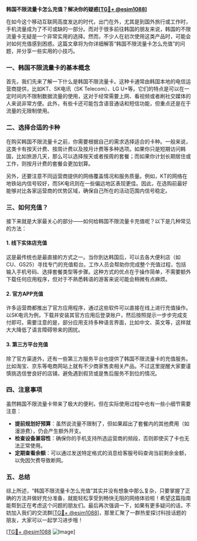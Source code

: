 **韩国不限流量卡怎么充值？解决你的疑惑[[TG💪+ @esim1088](https://t.me/s/esim1088)]**

在如今这个移动互联网高度发达的时代，出门在外，尤其是到国外旅行或工作时，手机流量成为了不可或缺的一部分。而对于很多前往韩国的朋友来说，韩国的不限流量卡无疑是一个非常实用的选择。然而，不少人在初次使用这类产品时，可能会对如何充值感到困惑。这篇文章将为你详细解答“韩国不限流量卡怎么充值”的问题，并分享一些实用的小技巧。

### 一、韩国不限流量卡的基本概念

首先，我们先来了解一下什么是韩国不限流量卡。这种卡通常由韩国本地的电信运营商提供，比如KT、SK电讯（SK Telecom）、LG U+等。它们的特点是可以在一定时间内不限制数据流量的使用，这对于经常需要上网、看视频或者刷社交媒体的人来说非常方便。此外，有些卡还可能包含语音通话和短信功能，但重点还是在于流量的无限制使用。

### 二、选择合适的卡种

在购买韩国不限流量卡之前，你需要根据自己的需求选择适合的卡种。一般来说，这类卡有按天计费、按周计费以及按月计费等多种选项。如果你只是短期访问韩国，比如旅游几天，那么可以选择按天或者按周的套餐；而如果你计划长期居住或工作，则按月计费的套餐会更加划算。

另外，还要注意不同运营商提供的网络覆盖情况和服务质量。例如，KT的网络在地铁站内信号较好，而SK电讯则在一些偏远地区表现更佳。因此，在选购前最好能够对比各家运营商的优势区域，确保自己所在的活动范围内信号稳定。

### 三、如何充值？

接下来就是大家最关心的部分——如何给韩国不限流量卡充值呢？以下是几种常见的方法：

#### 1. 线下实体店充值
这是最传统也是最直接的方式之一。当你到达韩国后，可以去各大便利店（如CU、GS25）寻找专门的充值柜台。工作人员会帮助你完成整个充值过程，包括输入手机号码、选择套餐类型等步骤。这种方式的优点在于操作简单，不需要额外下载任何应用程序，但对于不熟悉韩语的游客来说可能会稍微有点麻烦。

#### 2. 官方APP充值
许多运营商都推出了官方应用程序，通过这些软件可以直接在线上进行充值操作。以SK电讯为例，下载并安装其官方应用后登录账户，然后按照提示一步步完成支付即可。需要注意的是，部分应用支持多种语言界面，比如中文、英文等，这样就大大降低了语言障碍带来的困扰。

#### 3. 第三方平台充值
除了官方渠道外，还有一些第三方服务平台也提供了韩国不限流量卡的充值服务。比如淘宝、京东等电商网站上就有不少商家售卖相关产品。不过这里提醒大家要谨慎挑选信誉良好的店铺，避免遇到假货或是售后服务不到位的情况。

### 四、注意事项

虽然韩国不限流量卡带来了极大的便利，但在实际使用过程中也有一些小细节需要注意：

- **提前规划好预算**：虽然说流量不限制了，但如果超出了套餐内的其他费用（如漫游费），仍会产生额外开支。
- **检查设备兼容性**：确保你的手机支持所选运营商的频段，否则即使买了卡也无法正常使用。
- **定期查看余额**：可以通过发送特定格式的消息给客服号码查询当前剩余金额，以免因欠费导致断网。

### 五、总结

综上所述，“韩国不限流量卡怎么充值”其实并没有想象中那么复杂，只要掌握了正确的方法并做好充分准备，就能轻松享受到畅快无阻的网络体验啦！希望这篇指南能帮到正在考虑这个问题的朋友们。最后再次强调一下，如果有更多疑问的话，不妨加入我们的交流群[[TG💪+ @esim1088](https://t.me/s/esim1088)]，那里汇聚了一群热爱探讨科技话题的朋友，大家可以一起学习进步哦！

[[TG💪+ @esim1088](https://t.me/s/esim1088) ![Image](https://i.postimg.cc/4NQfJmqS/Snipaste-2025-05-13-00-14-12.png)]
